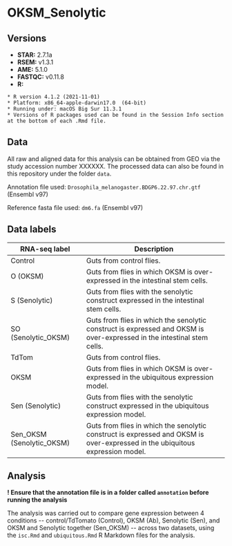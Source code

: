 # OKSM_Senolytic

## Versions
* **STAR:** 2.7.1a
* **RSEM:** v1.3.1
* **AME:** 5.1.0
* **FASTQC:** v0.11.8
* **R:** 
```
* R version 4.1.2 (2021-11-01)
* Platform: x86_64-apple-darwin17.0  (64-bit)
* Running under: macOS Big Sur 11.3.1
* Versions of R packages used can be found in the Session Info section at the bottom of each .Rmd file.
```
## Data
All raw and aligned data for this analysis can be obtained from GEO via the study accession number XXXXXX. The processed data can also be found in this repository under the folder `data`.

Annotation file used: `Drosophila_melanogaster.BDGP6.22.97.chr.gtf` (Ensembl v97)

Reference fasta file used: `dm6.fa` (Ensembl v97)

## Data labels
RNA-seq label|Description
---|---
Control| Guts from control flies.
O (OKSM)|Guts from flies in which OKSM is over-expressed in the intestinal stem cells.
S (Senolytic)|Guts from flies with the senolytic construct expressed in the intestinal stem cells.
SO (Senolytic_OKSM)|Guts from flies in which the senolytic construct is expressed and OKSM is over-expressed in the intestinal stem cells.
TdTom| Guts from control flies.
OKSM| Guts from flies in which OKSM is over-expressed in the ubiquitous expression model.
Sen (Senolytic)|Guts from flies with the senolytic construct expressed in the ubiquitous expression model.
Sen_OKSM (Senolytic_OKSM)|Guts from flies in which the senolytic construct is expressed and OKSM is over-expressed in the ubiquitous expression model.

## Analysis
**! Ensure that the annotation file is in a folder called `annotation` before running the analysis**

The analysis was carried out to compare gene expression between 4 conditions -- control/TdTomato (Control), OKSM (Ab), Senolytic (Sen), and OKSM and Senolytic together (Sen_OKSM) -- across two datasets, using the `isc.Rmd` and `ubiquitous.Rmd` R Markdown files for the analysis. 
